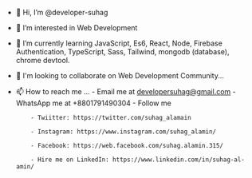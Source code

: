 - 👋 Hi, I’m @developer-suhag
- 👀 I’m interested in Web Development
- 🌱 I’m currently learning JavaScript, Es6, React, Node, Firebase Authentication, TypeScript, Sass, Tailwind, mongodb (database), chrome devtool.
- 💞️ I'm looking to collaborate on Web Development Community...
- 📫 How to reach me ...
      - Email me at developersuhag@gmail.com
      - WhatsApp me at +8801791490304
      - Follow me 
      
          - Twiitter: https://twitter.com/suhag_alamain
         
          - Instagram: https://www.instagram.com/suhag_alamin/
          
          - Facebook: https://web.facebook.com/suhag.alamin.315/
          
          - Hire me on LinkedIn: https://www.linkedin.com/in/suhag-al-amin/

<!---
developer-suhag/developer-suhag is a ✨ special ✨ repository because its `README.md` (this file) appears on your GitHub profile.
You can click the Preview link to take a look at your changes.
--->
